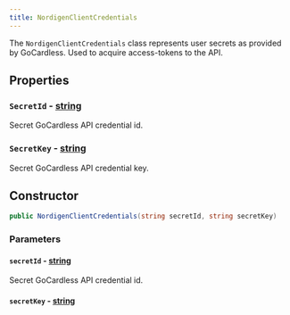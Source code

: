 ```yaml
---
title: NordigenClientCredentials
---
```


The `NordigenClientCredentials` class represents user secrets as provided by GoCardless. Used to acquire access-tokens to the API.

## Properties

### `SecretId` - [string](https://learn.microsoft.com/en-us/dotnet/csharp/language-reference/builtin-types/reference-types#the-string-type)

Secret GoCardless API credential id.

### `SecretKey` - [string](https://learn.microsoft.com/en-us/dotnet/csharp/language-reference/builtin-types/reference-types#the-string-type)

Secret GoCardless API credential key.

## Constructor

```csharp
public NordigenClientCredentials(string secretId, string secretKey)
```

### Parameters

#### `secretId` - [string](https://learn.microsoft.com/en-us/dotnet/csharp/language-reference/builtin-types/reference-types#the-string-type)

Secret GoCardless API credential id.

#### `secretKey` - [string](https://learn.microsoft.com/en-us/dotnet/csharp/language-reference/builtin-types/reference-types#the-string-type)
